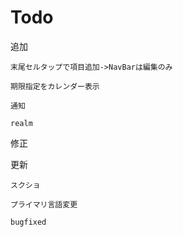 # Todo

追加

    末尾セルタップで項目追加->NavBarは編集のみ

    期限指定をカレンダー表示

    通知

    realm
    
修正

更新

    スクショ
    
    プライマリ言語変更
    
    bugfixed
